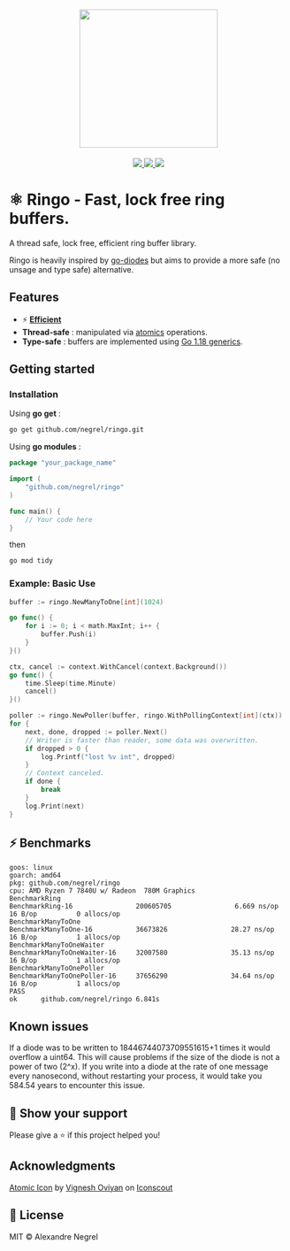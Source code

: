 <h1 align="center"><img height="250" src="https://raw.githubusercontent.com/negrel/ringo/master/.github/atom.svg"></h1>

<p align="center">
	<a href="https://pkg.go.dev/github.com/negrel/ringo">
		<img src="https://godoc.org/github.com/negrel/ringo?status.svg">
	</a>
	<a href="https://goreportcard.com/badge/github.com/negrel/ringo">
		<img src="https://goreportcard.com/badge/github.com/negrel/ringo">
	</a>
	<a href="https://github.com/negrel/ringo/raw/master/LICENSE">
		<img src="https://img.shields.io/badge/license-MIT-green">
	</a>
</p>

# :atom_symbol: Ringo - Fast, lock free ring buffers.

A thread safe, lock free, efficient ring buffer library.

Ringo is heavily inspired by [go-diodes](https://github.com/cloudfoundry/go-diodes/) 
but aims to provide a more safe (no unsage and type safe) alternative.

## Features

- :zap: [**Efficient**](https://github.com/negrel/ringo#zap-benchmarks)
- **Thread-safe** : manipulated via [atomics](https://pkg.go.dev/sync/atomic) operations.
- **Type-safe** : buffers are implemented using [Go 1.18 generics](https://go.dev/doc/tutorial/generics).

## Getting started

### Installation

Using **go get** :

```bash
go get github.com/negrel/ringo.git
```

Using **go modules** :

```go
package "your_package_name"

import (
	"github.com/negrel/ringo"
)

func main() {
    // Your code here
}
```

then

```bash
go mod tidy
```

### Example: Basic Use

```go
buffer := ringo.NewManyToOne[int](1024)

go func() {
    for i := 0; i < math.MaxInt; i++ {
        buffer.Push(i)
    }
}()

ctx, cancel := context.WithCancel(context.Background())
go func() {
    time.Sleep(time.Minute)
    cancel()
}()

poller := ringo.NewPoller(buffer, ringo.WithPollingContext[int](ctx))
for {
    next, done, dropped := poller.Next()
    // Writer is faster than reader, some data was overwritten.
    if dropped > 0 {
        log.Printf("lost %v int", dropped)
    }
    // Context canceled.
    if done {
        break
    }
    log.Print(next)
}
```

## :zap: Benchmarks

```
goos: linux
goarch: amd64
pkg: github.com/negrel/ringo
cpu: AMD Ryzen 7 7840U w/ Radeon  780M Graphics
BenchmarkRing
BenchmarkRing-16                200605705                6.669 ns/op          16 B/op          0 allocs/op
BenchmarkManyToOne
BenchmarkManyToOne-16           36673826                28.27 ns/op           16 B/op          1 allocs/op
BenchmarkManyToOneWaiter
BenchmarkManyToOneWaiter-16     32007580                35.13 ns/op           16 B/op          1 allocs/op
BenchmarkManyToOnePoller
BenchmarkManyToOnePoller-16     37656290                34.64 ns/op           16 B/op          1 allocs/op
PASS
ok      github.com/negrel/ringo 6.841s
```

## Known issues

If a diode was to be written to 18446744073709551615+1 times it would overflow
a uint64. This will cause problems if the size of the diode is not a power of
two (2^x). If you write into a diode at the rate of one message every
nanosecond, without restarting your process, it would take you 584.54 years to
encounter this issue.

## :stars: Show your support

Please give a :star: if this project helped you!

## Acknowledgments

<a href="https://iconscout.com/icons/atomic" target="_blank">Atomic Icon</a> by <a href="https://iconscout.com/contributors/oviyan">Vignesh Oviyan</a> on <a href="https://iconscout.com">Iconscout</a>

## :scroll: License

MIT © Alexandre Negrel
